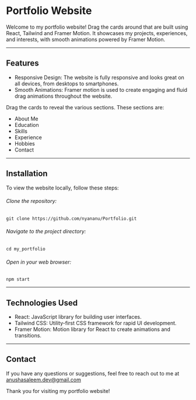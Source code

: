 # Portfolio Website

Welcome to my portfolio website! Drag the cards around that are built using React, Tailwind and Framer Motion. It showcases my projects, experiences, and interests, with smooth animations powered by Framer Motion.
***

## Features

- Responsive Design: The website is fully responsive and looks great on all devices, from desktops to smartphones.
- Smooth Animations: Framer motion is used to create engaging and fluid drag animations throughout the website.

Drag the cards to reveal the various sections. These sections are:
- About Me
- Education
- Skills
- Experience
- Hobbies
- Contact
***

## Installation

To view the website locally, follow these steps:

###### Clone the repository:
```git clone https://github.com/nyananu/Portfolio.git```

###### Navigate to the project directory:

```cd my_portfolio```

###### Open in your web browser:

```npm start```
***

## Technologies Used

- React: JavaScript library for building user interfaces.
- Tailwind CSS: Utility-first CSS framework for rapid UI development.
- Framer Motion: Motion library for React to create animations and transitions.
***

## Contact

If you have any questions or suggestions, feel free to reach out to me at anushasaleem.dev@gmail.com

Thank you for visiting my portfolio website!
